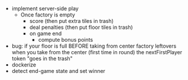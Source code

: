 - implement server-side play
    - Once factory is empty
        - score (then put extra tiles in trash)
        - deal penalties (then put floor tiles in trash)
        - on game end
            - compute bonus points
- bug: if your floor is full BEFORE taking from center factory leftovers
  when you take from the center (first time in round)
  the nextFirstPlayer token "goes in the trash"
- dockerize
- detect end-game state and set winner
